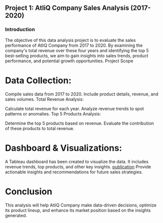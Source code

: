 ## Project 1: AtliQ Company Sales Analysis (2017-2020)

### Introduction
The objective of this data analysis project is to evaluate the sales performance of AtliQ Company from 2017 to 2020. By examining the company's total revenue over these four years and identifying the top 5 best-selling products, we aim to gain insights into sales trends, product performance, and potential growth opportunities.
Project Scope

# Data Collection:

Compile sales data from 2017 to 2020.
Include product details, revenue, and sales volumes.
Total Revenue Analysis:

Calculate total revenue for each year.
Analyze revenue trends to spot patterns or anomalies.
Top 5 Products Analysis:

Determine the top 5 products based on revenue.
Evaluate the contribution of these products to total revenue.

# Dashboard & Visualizations:
A Tableau dashboard has been created to visualize the data. It includes revenue trends, top products, and other key insights.
[publication](https://prod-apnortheast-a.online.tableau.com/t/noshinrazaniazec22a102124edaa926/views/salesinsightsproject/Dashboard1?:origin=card_share_link&:embed=n)
Provide actionable insights and recommendations for future sales strategies.

# Conclusion
This analysis will help AtliQ Company make data-driven decisions, optimize its product lineup, and enhance its market position based on the insights generated.


